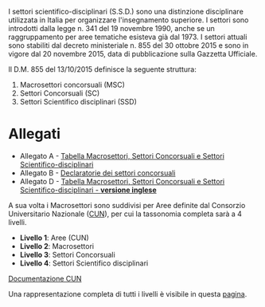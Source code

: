 I settori scientifico-disciplinari (S.S.D.) sono una distinzione disciplinare utilizzata in Italia per organizzare l'insegnamento superiore.
I settori sono introdotti dalla legge n. 341 del 19 novembre 1990, anche se un raggruppamento per aree tematiche esisteva già dal 1973.
I settori attuali sono stabiliti dal decreto ministeriale n. 855 del 30 ottobre 2015 e sono in vigore dal 20 novembre 2015, data di pubblicazione sulla Gazzetta Ufficiale.

Il D.M. 855 del 13/10/2015 definisce la seguente struttura:

1) Macrosettori concorsuali (MSC)
2) Settori Concorsuali (SC)
3) Settori Scientifico disciplinari (SSD)

# Allegati
* Allegato A - [Tabella Macrosettori, Settori Concorsuali e Settori Scientifico-disciplinari](http://attiministeriali.miur.it/media/265754/allegato_a.pdf)
* Allegato B - [Declaratorie dei settori concorsuali](http://attiministeriali.miur.it/media/265757/allegato_b.pdf)
* Allegato D - [Tabella Macrosettori, Settori Concorsuali e Settori Scientifico-disciplinari - **versione inglese**](http://attiministeriali.miur.it/media/265763/allegato_d.pdf)

A sua volta i Macrosettori sono suddivisi per Aree definite dal Consorzio Universitario Nazionale ([CUN](https://www.cun.it)), per cui la tassonomia completa sarà a 4 livelli.

* **Livello 1**: Aree (CUN)
* **Livello 2**: Macrosettori
* **Livello 3**: Settori Concorsuali
* **Livello 4**: Settori Scientifico disciplinari

[Documentazione CUN](https://www.cun.it/uploads/4079/Allegato_CAcademicFieldsandDisciplines.pdf?v=)

Una rappresentazione completa di tutti i livelli è visibile in questa [pagina](https://it.wikipedia.org/wiki/Settore_scientifico-disciplinare).
